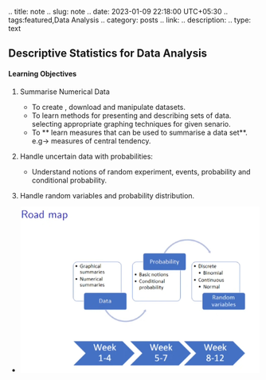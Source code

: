
.. title: note
.. slug: note
.. date: 2023-01-09 22:18:00 UTC+05:30
.. tags:featured,Data Analysis
.. category: posts 
.. link: 
.. description: 
.. type: text


##  Descriptive Statistics for Data Analysis
#### Learning Objectives
1. Summarise Numerical Data
    - To create , download and manipulate datasets.
	- To learn methods for presenting and describing sets of data.
		selecting appropriate graphing techniques for given senario.
	- To  ** learn measures that can be used to summarise a data set**.
		 e.g-> measures of central tendency.
	
2. Handle uncertain data with probabilities:
	- Understand notions of random experiment, events, probability and 
		conditional probability.
3. Handle random variables and probability distribution.

- ![RoadMap](/images/roadmap1.png "Roadmap")